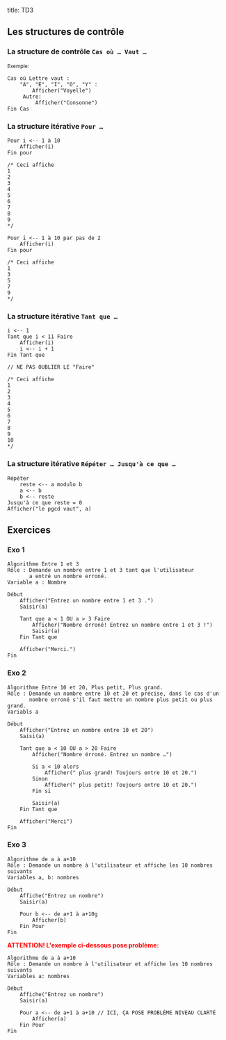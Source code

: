 title: TD3

## Les structures de contrôle

### La structure de contrôle `Cas où … Vaut …`

<small>Exemple:</small>






~~~algo
Cas où Lettre vaut :
    "A", "E", "I", "O", "Y" :
        Afficher("Voyelle")
     Autre:
         Afficher("Consonne")
Fin Cas
~~~

### La structure itérative `Pour …`


~~~algo
Pour i <-- 1 à 10
    Afficher(i)
Fin pour

/* Ceci affiche
1
2
3
4
5
6
7
8
9
*/
~~~





~~~algo
Pour i <-- 1 à 10 par pas de 2
    Afficher(i)
Fin pour

/* Ceci affiche 
1
3
5
7
9
*/
~~~



### La structure itérative `Tant que …`


~~~algo
i <-- 1
Tant que i < 11 Faire
    Afficher(i)
    i <-- i + 1
Fin Tant que

// NE PAS OUBLIER LE "Faire"

/* Ceci affiche
1
2
3
4
5
6
7
8
9
10
*/
~~~

### La structure itérative `Répéter … Jusqu'à ce que …`

~~~algo
Répéter
    reste <-- a modulo b
    a <-- b
    b <-- reste
Jusqu'à ce que reste = 0
Afficher("le pgcd vaut", a)
~~~

## Exercices

### Exo 1

~~~algo
Algorithme Entre 1 et 3
Rôle : Demande un nombre entre 1 et 3 tant que l'utilisateur 
       a entré un nombre erroné. 
Variable a : Nombre

Début
    Afficher("Entrez un nombre entre 1 et 3 .")
    Saisir(a)
    
    Tant que a < 1 OU a > 3 Faire
        Afficher("Nombre érroné! Entrez un nombre entre 1 et 3 !")
        Saisir(a)
    Fin Tant que
    
    Afficher("Merci.")
Fin
~~~

### Exo 2

~~~algo
Algorithme Entre 10 et 20, Plus petit, Plus grand.
Rôle : Demande un nombre entre 10 et 20 et précise, dans le cas d'un 
       nombre erroné s'il faut mettre un nombre plus petit ou plus grand. 
Variabls a

Début
    Afficher("Entrez un nombre entre 10 et 20")
    Saisi(a)
    
    Tant que a < 10 OU a > 20 Faire
        Afficher("Nombre érroné. Entrez un nombre …")
        
        Si a < 10 alors
            Afficher(" plus grand! Toujours entre 10 et 20.")
        Sinon
            Afficher(" plus petit! Toujours entre 10 et 20.")
        Fin si
        
        Saisir(a)
    Fin Tant que
    
    Afficher("Merci")
Fin
~~~

### Exo 3

~~~algo
Algorithme de a à a+10
Rôle : Demande un nombre à l'utilisateur et affiche les 10 nombres suivants
Variables a, b: nombres

Début
    Affiche("Entrez un nombre")
    Saisir(a)

    Pour b <-- de a+1 à a+10g
        Afficher(b)
    Fin Pour
Fin
~~~

**<span style='color: red;'>ATTENTION! L'exemple ci-dessous pose problème:</span>**

~~~algo
Algorithme de a à a+10
Rôle : Demande un nombre à l'utilisateur et affiche les 10 nombres suivants
Variables a: nombres

Début
    Affiche("Entrez un nombre")
    Saisir(a)

    Pour a <-- de a+1 à a+10 // ICI, ÇA POSE PROBLÈME NIVEAU CLARTÉ
        Afficher(a)
    Fin Pour
Fin
~~~


